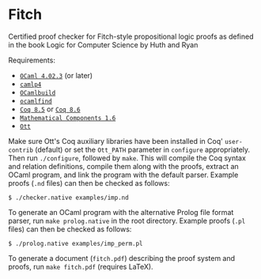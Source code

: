 Fitch
=====

Certified proof checker for Fitch-style propositional logic proofs as defined in the book Logic for Computer Science by Huth and Ryan

Requirements:

- [`OCaml 4.02.3`](https://ocaml.org) (or later)
- [`camlp4`](https://ocaml.org)
- [`OCamlbuild`](https://ocaml.org)
- [`ocamlfind`](https://ocaml.org)
- [`Coq 8.5`](https://coq.inria.fr/coq-85) or [`Coq 8.6`](https://coq.inria.fr/coq-86)
- [`Mathematical Components 1.6`](http://math-comp.github.io/math-comp/)
- [`Ott`](https://www.cl.cam.ac.uk/~pes20/ott/)

Make sure Ott's Coq auxiliary libraries have been installed in Coq' `user-contrib` (default) or set the `Ott_PATH` parameter in `configure` appropriately. Then run `./configure`, followed by `make`. This will compile the Coq syntax and relation definitions, compile them along with the proofs, extract an OCaml program, and link the program with the default parser. Example proofs (`.nd` files) can then be checked as follows:

    $ ./checker.native examples/imp.nd

To generate an OCaml program with the alternative Prolog file format parser, run `make prolog.native` in the root directory. Example proofs (`.pl` files) can then be checked as follows:

    $ ./prolog.native examples/imp_perm.pl

To generate a document (`fitch.pdf`) describing the proof system and proofs, run `make fitch.pdf` (requires LaTeX).

